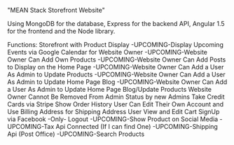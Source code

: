 "MEAN Stack Storefront Website"

Using MongoDB for the database, Express for the backend API, Angular 1.5 for the frontend and the Node library.

Functions:
  Storefront with Product Display
  -UPCOMING-Display Upcoming Events via Google Calendar for Website Owner
  -UPCOMING-Website Owner Can Add Own Products
  -UPCOMING-Website Owner Can Add Posts to Display on the Home Page
  -UPCOMING-Website Owner Can Add a User As Admin to Update Products
  -UPCOMING-Website Owner Can Add a User As Admin to Update Home Page Blog
  -UPCOMING-Website Owner Can Add a User As Admin to Update Home Page Blog/Update Products
  Website Owner Cannot Be Removed From Admin Status by new Admins
  Take Credit Cards via Stripe
  Show Order History
  User Can Edit Their Own Account and Use Billing Address for Shipping Address
  User View and Edit Cart
  SignUp via Facebook -Only-
  Logout
  -UPCOMING-Show Product on Social Media
  -UPCOMING-Tax Api Connected (If I can find One)
  -UPCOMING-Shipping Api (Post Office)
  -UPCOMING-Search Products
  
